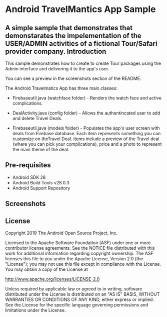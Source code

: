 
Android TravelMantics App Sample
===================================

A simple sample that demonstrates that demonstarates the impelementation of the USER/ADMIN activities of a fictional Tour/Safari provider company. 
Introduction
------------

This sample demonstrates how to create to create Tour packages using the Admin interface and delivering it to the app's user.

You can see a preview in the screenshots section of the README.

The Android Travelmatics App has three main classes:

- Firebaseutil.java (watchface folder) - Renders the watch face and active
complications.

- DealActivity.java (config folder) - Allows the authentincated user to add and delete Travel Deals. 

- Firebaseutil.java (models folder) - Populates the app's user screen with deals from Firebase database. Each item represents something you can customize on theTravel Deal. Items include a preview of the Travel deal (where you can pick your complications), price and a photo to represent the main theme of the deal.



Pre-requisites
--------------

- Android SDK 28
- Android Build Tools v28.0.3
- Android Support Repository

Screenshots
-------------



License
-------

Copyright 2019 The Android Open Source Project, Inc.

Licensed to the Apache Software Foundation (ASF) under one or more contributor
license agreements.  See the NOTICE file distributed with this work for
additional information regarding copyright ownership.  The ASF licenses this
file to you under the Apache License, Version 2.0 (the "License"); you may not
use this file except in compliance with the License.  You may obtain a copy of
the License at

http://www.apache.org/licenses/LICENSE-2.0

Unless required by applicable law or agreed to in writing, software
distributed under the License is distributed on an "AS IS" BASIS, WITHOUT
WARRANTIES OR CONDITIONS OF ANY KIND, either express or implied.  See the
License for the specific language governing permissions and limitations under
the License.
